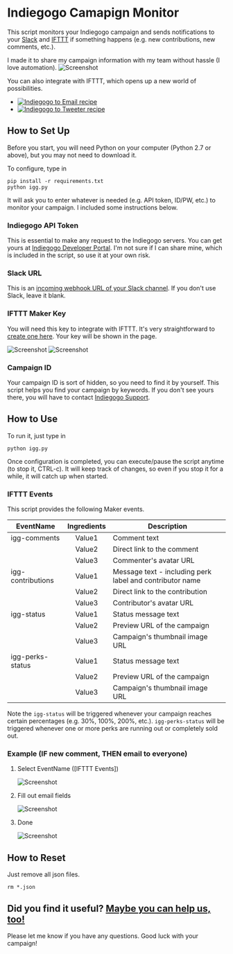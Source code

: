 Indiegogo Camapign Monitor
=========

This script monitors your Indiegogo campaign and sends notifications to your [Slack](https://slack.com/) and [IFTTT](https://ifttt.com/) if something happens (e.g. new contributions, new comments, etc.).

I made it to share my campaign information with my team without hassle (I love automation).
![Screenshot](http://git.narantech.com/thpark/indiegogo-to-slack/raw/master/imgs/slack.png)

You can also integrate with IFTTT, which opens up a new world of possibilities.
* [![Indiegogo to Email recipe](http://git.narantech.com/thpark/indiegogo-to-slack/raw/master/imgs/ifttt-email.png)](https://ifttt.com/recipes/343045-notify-indiegogo-comments-to-all-team-members)
* [![Indiegogo to Tweeter recipe](http://git.narantech.com/thpark/indiegogo-to-slack/raw/master/imgs/ifttt-tweeter.png)](https://ifttt.com/recipes/343055-tweet-if-indiegogo-campaign-reaches-a-goal)


## How to Set Up
Before you start, you will need Python on your computer (Python 2.7 or above), but you may not need to download it.

To configure, type in
    
    pip install -r requirements.txt
    python igg.py

It will ask you to enter whatever is needed (e.g. API token, ID/PW, etc.) to monitor your campaign. I included some instructions below.

### Indiegogo API Token
This is essential to make any request to the Indiegogo servers. You can get yours at [Indiegogo Developer Portal](http://developer.indiegogo.com/). I'm not sure if I can share mine, which is included in the script, so use it at your own risk.

### Slack URL
This is an [incoming webhook URL of your Slack channel](https://my.slack.com/services/new/incoming-webhook/). If you don't use Slack, leave it blank.

### IFTTT Maker Key
You will need this key to integrate with IFTTT. It's very straightforward to [create one here](https://ifttt.com/maker). Your key will be shown in the page.

![Screenshot](http://git.narantech.com/thpark/indiegogo-to-slack/raw/master/imgs/ifttt-connect.png)
![Screenshot](http://git.narantech.com/thpark/indiegogo-to-slack/raw/master/imgs/ifttt-connected.png)

### Campaign ID
Your campaign ID is sort of hidden, so you need to find it by yourself. This script helps you find your campaign by keywords. If you don't see yours there, you will have to contact [Indiegogo Support](https://support.indiegogo.com/).


## How to Use
To run it, just type in

    python igg.py

Once configuration is completed, you can execute/pause the script anytime (to stop it, CTRL-c). It will keep track of changes, so even if you stop it for a while, it will catch up when started.


### IFTTT Events
This script provides the following Maker events.

| EventName         | Ingredients | Description                     |
| ----              | :-------:   | ---------                       |
| igg-comments      | Value1      | Comment text                    |
|                   | Value2      | Direct link to the comment      |
|                   | Value3      | Commenter's avatar URL          |
| igg-contributions | Value1      | Message text - including perk label and contributor name   |
|                   | Value2      | Direct link to the contribution |
|                   | Value3      | Contributor's avatar URL        |
| igg-status        | Value1      | Status message text                |
|                   | Value2      | Preview URL of the campaign     |
|                   | Value3      | Campaign's thumbnail image URL  |
| igg-perks-status  | Value1      | Status message text                 |
|                   | Value2      | Preview URL of the campaign     |
|                   | Value3      | Campaign's thumbnail image URL  |

Note the `igg-status` will be triggered whenever your campaign reaches certain percentages (e.g. 30%, 100%, 200%, etc.). `igg-perks-status` will be triggered whenever one or more perks are running out or completely sold out.


### Example (IF new comment, THEN email to everyone)
1. Select EventName ([IFTTT Events])

    ![Screenshot](http://git.narantech.com/thpark/indiegogo-to-slack/raw/master/imgs/ifttt-eventname.png)

2. Fill out email fields

    ![Screenshot](http://git.narantech.com/thpark/indiegogo-to-slack/raw/master/imgs/ifttt-email-fields.png)

3. Done

    ![Screenshot](http://git.narantech.com/thpark/indiegogo-to-slack/raw/master/imgs/ifttt-recipe.png)


## How to Reset
Just remove all json files.

    rm *.json


## Did you find it useful? [Maybe you can help us, too!](https://www.indiegogo.com/projects/microbot-push-a-robotic-finger-for-your-buttons#/)
Please let me know if you have any questions.
Good luck with your campaign!
